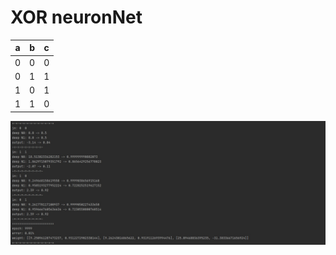 # XOR neuronNet

   a   |    b    |   c   
-------|---------|-------
   0   |    0    |   0
   0   |    1    |   1
   1   |    0    |   1
   1   |    1    |   0


![screen](image.png)
